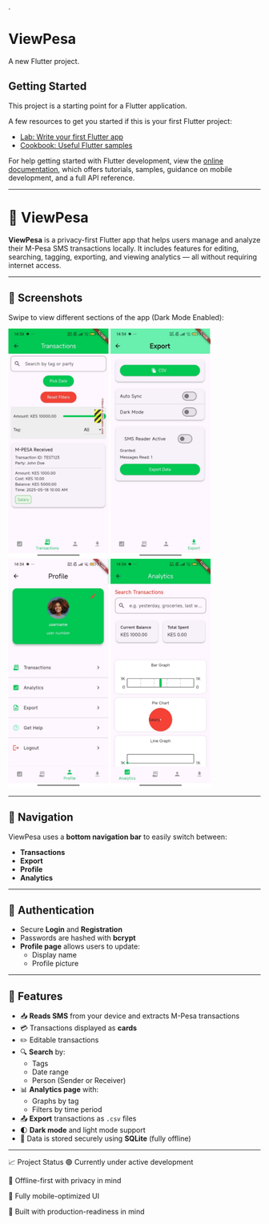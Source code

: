 .

# ViewPesa

A new Flutter project.

## Getting Started

This project is a starting point for a Flutter application.

A few resources to get you started if this is your first Flutter project:

- [Lab: Write your first Flutter app](https://docs.flutter.dev/get-started/codelab)
- [Cookbook: Useful Flutter samples](https://docs.flutter.dev/cookbook)

For help getting started with Flutter development, view the
[online documentation](https://docs.flutter.dev/), which offers tutorials,
samples, guidance on mobile development, and a full API reference.

---

# 💸 ViewPesa

**ViewPesa** is a privacy-first Flutter app that helps users manage and analyze their M-Pesa SMS transactions locally. It includes features for editing, searching, tagging, exporting, and viewing analytics — all without requiring internet access.

---

## 📱 Screenshots

Swipe to view different sections of the app (Dark Mode Enabled):

<p float="left">
  <img src="lib/assets/transaction.jpg" width="200"/>
  <img src="lib/assets/export.jpg" width="200"/>
  <img src="lib/assets/profile.jpg" width="200"/>
  <img src="lib/assets/analytics.jpg" width="200"/>
</p>

---

## 🧭 Navigation

ViewPesa uses a **bottom navigation bar** to easily switch between:

- **Transactions**  
- **Export**  
- **Profile**  
- **Analytics**

---

## 🔐 Authentication

- Secure **Login** and **Registration**
- Passwords are hashed with **bcrypt**
- **Profile page** allows users to update:
  - Display name  
  - Profile picture  

---

## 🧠 Features

- 📥 **Reads SMS** from your device and extracts M-Pesa transactions
- 💳 Transactions displayed as **cards**
- ✏️ Editable transactions
- 🔍 **Search** by:
  - Tags
  - Date range
  - Person (Sender or Receiver)
- 📊 **Analytics page** with:
  - Graphs by tag
  - Filters by time period
- 📤 **Export** transactions as `.csv` files
- 🌓 **Dark mode** and light mode support
- 💾 Data is stored securely using **SQLite** (fully offline)


---

📈 Project Status
🟢 Currently under active development

🔐 Offline-first with privacy in mind

📱 Fully mobile-optimized UI

🎯 Built with production-readiness in mind
